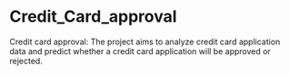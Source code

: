 # Credit_Card_approval
Credit card approval: The project aims to analyze credit card application data and predict whether a credit card application will be  approved or rejected.
